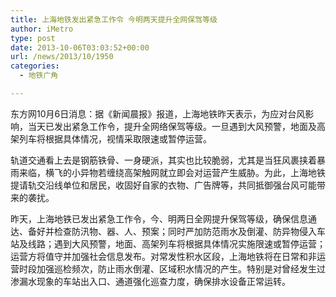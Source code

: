 ```yaml
---
title: 上海地铁发出紧急工作令 今明两天提升全网保驾等级
author: iMetro
type: post
date: 2013-10-06T03:03:52+00:00
url: /news/2013/10/1950
categories:
  - 地铁广角

---
```

东方网10月6日消息：据《新闻晨报》报道，上海地铁昨天表示，为应对台风影响，当天已发出紧急工作令，提升全网络保驾等级。一旦遇到大风预警，地面及高架列车将根据具体情况，视情采取限速或暂停运营。

轨道交通看上去是钢筋铁骨、一身硬派，其实也比较脆弱，尤其是当狂风裹挟着暴雨来临，横飞的小异物若缠绕高架触网就立即会对运营产生威胁。为此，上海地铁提请轨交沿线单位和居民，收固好自家的衣物、广告牌等，共同抵御强台风可能带来的袭扰。

昨天，上海地铁已发出紧急工作令，今、明两日全网提升保驾等级，确保信息通达、备好并检查防汛物、器、人、预案；同时严加防范雨水及倒灌、防异物侵入车站及线路；遇到大风预警，地面、高架列车将根据具体情况实施限速或暂停运营；运营方将值守并加强社会信息发布。对常发性积水区段，上海地铁将在日常和非运营时段加强巡检频次，防止雨水倒灌、区域积水情况的产生。特别是对曾经发生过渗漏水现象的车站出入口、通道强化巡查力度，确保排水设备正常运转。